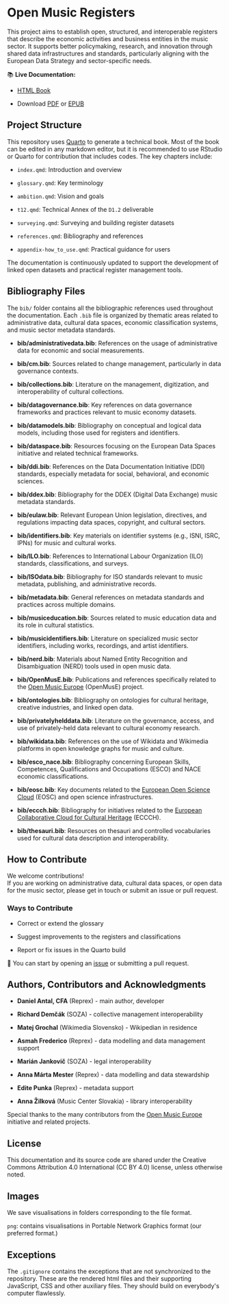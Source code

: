 # Open Music Registers

This project aims to establish open, structured, and interoperable registers that describe the economic activities and business entities in the music sector. It supports better policymaking, research, and innovation through shared data infrastructures and standards, particularly aligning with the European Data Strategy and sector-specific needs.

📚 **Live Documentation:**

-   [HTML Book](https://music.dataobservatory.eu/documents/open_music_europe/music-economy-register/)

-   Download [PDF](https://music.dataobservatory.eu/documents/open_music_europe/music-economy-register/Open-Music-Registers--Economy---Business.pdf) or [EPUB](https://music.dataobservatory.eu/documents/open_music_europe/music-economy-register/Open-Music-Registers--Economy---Business.epub)

## Project Structure

This repository uses [Quarto](https://quarto.org/) to generate a technical book. Most of the book can be edited in any markdown editor, but it is recommended to use RStudio or Quarto for contribution that includes codes. 
The key chapters include:

-   `index.qmd`: Introduction and overview

-   `glossary.qmd`: Key terminology

-   `ambition.qmd`: Vision and goals

-   `t12.qmd`: Technical Annex of the `D1.2` deliverable

-   `surveying.qmd`: Surveying and building register datasets

-   `references.qmd`: Bibliography and references

-   `appendix-how_to_use.qmd`: Practical guidance for users

The documentation is continuously updated to support the development of linked open datasets and practical register management tools.

## Bibliography Files

The `bib/` folder contains all the bibliographic references used throughout the documentation. Each `.bib` file is organized by thematic areas related to administrative data, cultural data spaces, economic classification systems, and music sector metadata standards.

-   **bib/administrativedata.bib**: References on the usage of administrative data for economic and social measurements.

-   **bib/cm.bib**: Sources related to change management, particularly in data governance contexts.

-   **bib/collections.bib**: Literature on the management, digitization, and interoperability of cultural collections.

-   **bib/datagovernance.bib**: Key references on data governance frameworks and practices relevant to music economy datasets.

-   **bib/datamodels.bib**: Bibliography on conceptual and logical data models, including those used for registers and identifiers.

-   **bib/dataspace.bib**: Resources focusing on the European Data Spaces initiative and related technical frameworks.

-   **bib/ddi.bib**: References on the Data Documentation Initiative (DDI) standards, especially metadata for social, behavioral, and economic sciences.

-   **bib/ddex.bib**: Bibliography for the DDEX (Digital Data Exchange) music metadata standards.

-   **bib/eulaw.bib**: Relevant European Union legislation, directives, and regulations impacting data spaces, copyright, and cultural sectors.

-   **bib/identifiers.bib**: Key materials on identifier systems (e.g., ISNI, ISRC, IPNs) for music and cultural works.

-   **bib/ILO.bib**: References to International Labour Organization (ILO) standards, classifications, and surveys.

-   **bib/ISOdata.bib**: Bibliography for ISO standards relevant to music metadata, publishing, and administrative records.

-   **bib/metadata.bib**: General references on metadata standards and practices across multiple domains.

-   **bib/musiceducation.bib**: Sources related to music education data and its role in cultural statistics.

-   **bib/musicidentifiers.bib**: Literature on specialized music sector identifiers, including works, recordings, and artist identifiers.

-   **bib/nerd.bib**: Materials about Named Entity Recognition and Disambiguation (NERD) tools used in open music data.

-   **bib/OpenMusE.bib**: Publications and references specifically related to the [Open Music Europe](https://openmuse.eu/) (OpenMusE) project.

-   **bib/ontologies.bib**: Bibliography on ontologies for cultural heritage, creative industries, and linked open data.

-   **bib/privatelyhelddata.bib**: Literature on the governance, access, and use of privately-held data relevant to cultural economy research.

-   **bib/wikidata.bib**: References on the use of Wikidata and Wikimedia platforms in open knowledge graphs for music and culture.

-   **bib/esco_nace.bib**: Bibliography concerning European Skills, Competences, Qualifications and Occupations (ESCO) and NACE economic classifications.

-   **bib/eosc.bib**: Key documents related to the [European Open Science Cloud](https://research-and-innovation.ec.europa.eu/strategy/strategy-research-and-innovation/our-digital-future/open-science/european-open-science-cloud-eosc_en) (EOSC) and open science infrastructures.

-   **bib/eccch.bib**: Bibliography for initiatives related to the [European Collaborative Cloud for Cultural Heritage](https://research-and-innovation.ec.europa.eu/research-area/social-sciences-and-humanities/cultural-heritage-and-cultural-and-creative-industries-ccis/cultural-heritage-cloud_en) (ECCCH).

-   **bib/thesauri.bib**: Resources on thesauri and controlled vocabularies used for cultural data description and interoperability.

## How to Contribute

We welcome contributions!\
If you are working on administrative data, cultural data spaces, or open data for the music sector, please get in touch or submit an issue or pull request.

### Ways to Contribute

-   Correct or extend the glossary

-   Suggest improvements to the registers and classifications

-   Report or fix issues in the Quarto build

📩 You can start by opening an [issue](https://github.com/dataobservatory-eu/music-economy-register/issues) or submitting a pull request.

## Authors, Contributors and Acknowledgments

-   **Daniel Antal, CFA** (Reprex) - main author, developer

-   **Richard Demčák** (SOZA) - collective management interoperability

-   **Matej Grochal** (Wikimedia Slovensko) - Wikipedian in residence

-   **Asmah Frederico** (Reprex) - data modelling and data management support

-   **Marián Jankovič** (SOZA) - legal interoperability

-   **Anna Márta Mester** (Reprex) - data modelling and data stewardship

-   **Edite Punka** (Reprex) - metadata support

-   **Anna Žilková** (Music Center Slovakia) - library interoperability

Special thanks to the many contributors from the [Open Music Europe](https://music.dataobservatory.eu) initiative and related projects.

## License

This documentation and its source code are shared under the Creative Commons Attribution 4.0 International (CC BY 4.0) license, unless otherwise noted.

## Images

We save visualisations in folders corresponding to the file format.

`png`: contains visualisations in Portable Network Graphics format (our preferred format.)

## Exceptions

The `.gitignore` contains the exceptions that are not synchronized to the repository. These are the rendered html files and their supporting JavaScript, CSS and other auxiliary files. They should build on everybody's computer flawlessly.
